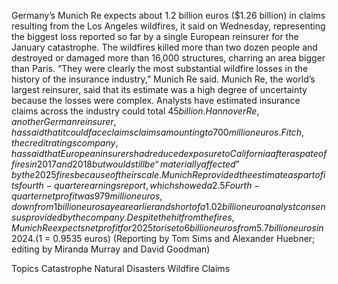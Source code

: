 Germany’s Munich Re expects about 1.2 billion euros ($1.26 billion) in claims resulting from the Los Angeles wildfires, it said on Wednesday, representing the biggest loss reported so far by a single European reinsurer for the January catastrophe.
The wildfires killed more than two dozen people and destroyed or damaged more than 16,000 structures, charring an area bigger than Paris.
“They were clearly the most substantial wildfire losses in the history of the insurance industry,” Munich Re said.
Munich Re, the world’s largest reinsurer, said that its estimate was a high degree of uncertainty because the losses were complex.
Analysts have estimated insurance claims across the industry could total $45 billion. Hannover Re, another German reinsurer, has said that it could face claims claims amounting to 700 million euros.
Fitch, the credit ratings company, has said that European insurers had reduced exposure to California after a spate of fires in 2017 and 2018 but would still be “materially affected” by the 2025 fires because of their scale.
Munich Re provided the estimate as part of its fourth-quarter earnings report, which showed a 2.5% fall in net profit, slightly worse than analysts had expected.
Fourth-quarter net profit was 979 million euros, down from 1 billion euros a year earlier and short of a 1.02 billion euro analyst consensus provided by the company.
Despite the hit from the fires, Munich Re expects net profit for 2025 to rise to 6 billion euros from 5.7 billion euros in 2024.
($1 = 0.9535 euros)
(Reporting by Tom Sims and Alexander Huebner; editing by Miranda Murray and David Goodman)

Topics
Catastrophe
Natural Disasters
Wildfire
Claims
